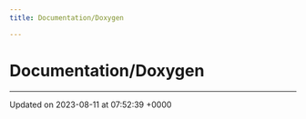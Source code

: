 ```yaml
---
title: Documentation/Doxygen

---
```


# Documentation/Doxygen








-------------------------------

Updated on 2023-08-11 at 07:52:39 +0000
